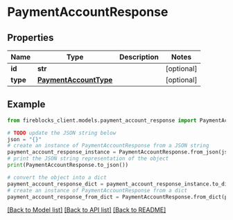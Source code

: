 # PaymentAccountResponse


## Properties

Name | Type | Description | Notes
------------ | ------------- | ------------- | -------------
**id** | **str** |  | [optional] 
**type** | [**PaymentAccountType**](PaymentAccountType.md) |  | [optional] 

## Example

```python
from fireblocks_client.models.payment_account_response import PaymentAccountResponse

# TODO update the JSON string below
json = "{}"
# create an instance of PaymentAccountResponse from a JSON string
payment_account_response_instance = PaymentAccountResponse.from_json(json)
# print the JSON string representation of the object
print(PaymentAccountResponse.to_json())

# convert the object into a dict
payment_account_response_dict = payment_account_response_instance.to_dict()
# create an instance of PaymentAccountResponse from a dict
payment_account_response_from_dict = PaymentAccountResponse.from_dict(payment_account_response_dict)
```
[[Back to Model list]](../README.md#documentation-for-models) [[Back to API list]](../README.md#documentation-for-api-endpoints) [[Back to README]](../README.md)


